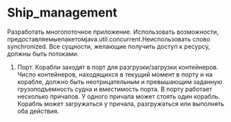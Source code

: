 # Ship_management
Разработать многопоточное приложение. Использовать возможности, предоставляемыепакетомjava.util.concurrent.Неиспользовать слово synchronized.
Все сущности, желающие получить доступ к ресурсу, должны быть потоками.
1. Порт. Корабли заходят в порт для разгрузки/загрузки контейнеров. Число
контейнеров, находящихся в текущий момент в порту и на корабле, должно
быть неотрицательным и превышающим заданную грузоподъемность судна и вместимость порта. В порту работает несколько причалов. У одного
причала может стоять один корабль. Корабль может загружаться у причала,
разгружаться или выполнять оба действия.
